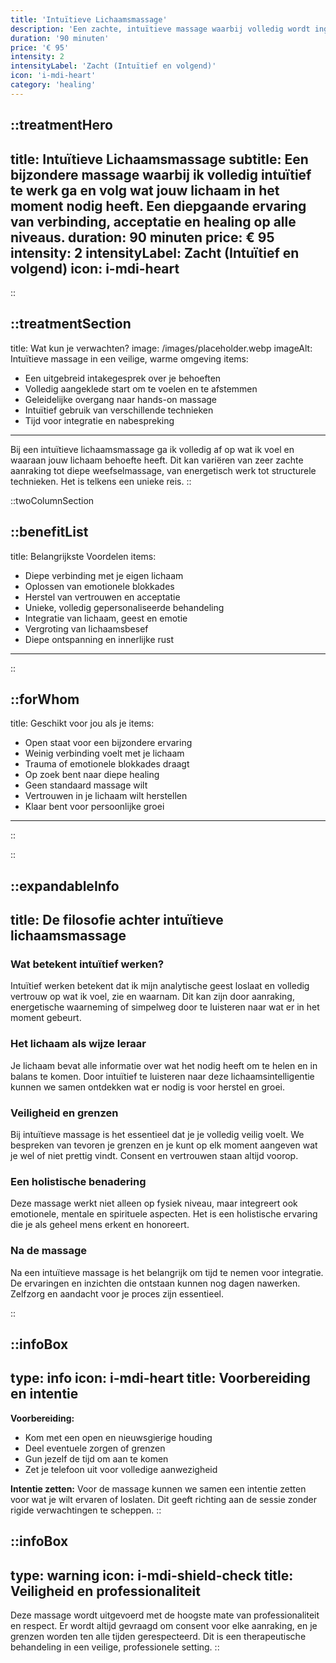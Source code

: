 ```yaml
---
title: 'Intuïtieve Lichaamsmassage'
description: 'Een zachte, intuïtieve massage waarbij volledig wordt ingespeeld op wat jouw lichaam op dat moment nodig heeft. Een unieke ervaring van diepe verbinding en ontspanning.'
duration: '90 minuten'
price: '€ 95'
intensity: 2
intensityLabel: 'Zacht (Intuïtief en volgend)'
icon: 'i-mdi-heart'
category: 'healing'
---
```


::treatmentHero
---
title: Intuïtieve Lichaamsmassage
subtitle: Een bijzondere massage waarbij ik volledig intuïtief te werk ga en volg wat jouw lichaam in het moment nodig heeft. Een diepgaande ervaring van verbinding, acceptatie en healing op alle niveaus.
duration: 90 minuten
price: € 95
intensity: 2
intensityLabel: Zacht (Intuïtief en volgend)
icon: i-mdi-heart
---
::

::treatmentSection
---
title: Wat kun je verwachten?
image: /images/placeholder.webp
imageAlt: Intuïtieve massage in een veilige, warme omgeving
items:
  - Een uitgebreid intakegesprek over je behoeften
  - Volledig aangeklede start om te voelen en te afstemmen
  - Geleidelijke overgang naar hands-on massage
  - Intuïtief gebruik van verschillende technieken
  - Tijd voor integratie en nabespreking
---

Bij een intuïtieve lichaamsmassage ga ik volledig af op wat ik voel en waaraan jouw lichaam behoefte heeft. Dit kan variëren van zeer zachte aanraking tot diepe weefselmassage, van energetisch werk tot structurele technieken. Het is telkens een unieke reis.
::

::twoColumnSection

::benefitList
---
title: Belangrijkste Voordelen
items:
  - Diepe verbinding met je eigen lichaam
  - Oplossen van emotionele blokkades
  - Herstel van vertrouwen en acceptatie
  - Unieke, volledig gepersonaliseerde behandeling
  - Integratie van lichaam, geest en emotie
  - Vergroting van lichaamsbesef
  - Diepe ontspanning en innerlijke rust
---
::

::forWhom
---
title: Geschikt voor jou als je
items:
  - Open staat voor een bijzondere ervaring
  - Weinig verbinding voelt met je lichaam
  - Trauma of emotionele blokkades draagt
  - Op zoek bent naar diepe healing
  - Geen standaard massage wilt
  - Vertrouwen in je lichaam wilt herstellen
  - Klaar bent voor persoonlijke groei
---
::

::


::expandableInfo
---
title: De filosofie achter intuïtieve lichaamsmassage
---

### Wat betekent intuïtief werken?

Intuïtief werken betekent dat ik mijn analytische geest loslaat en volledig vertrouw op wat ik voel, zie en waarnam. Dit kan zijn door aanraking, energetische waarneming of simpelweg door te luisteren naar wat er in het moment gebeurt.

### Het lichaam als wijze leraar

Je lichaam bevat alle informatie over wat het nodig heeft om te helen en in balans te komen. Door intuïtief te luisteren naar deze lichaamsintelligentie kunnen we samen ontdekken wat er nodig is voor herstel en groei.

### Veiligheid en grenzen

Bij intuïtieve massage is het essentieel dat je je volledig veilig voelt. We bespreken van tevoren je grenzen en je kunt op elk moment aangeven wat je wel of niet prettig vindt. Consent en vertrouwen staan altijd voorop.

### Een holistische benadering

Deze massage werkt niet alleen op fysiek niveau, maar integreert ook emotionele, mentale en spirituele aspecten. Het is een holistische ervaring die je als geheel mens erkent en honoreert.

### Na de massage

Na een intuïtieve massage is het belangrijk om tijd te nemen voor integratie. De ervaringen en inzichten die ontstaan kunnen nog dagen nawerken. Zelfzorg en aandacht voor je proces zijn essentieel.

::

::infoBox
---
type: info
icon: i-mdi-heart
title: Voorbereiding en intentie
---

**Voorbereiding:**
- Kom met een open en nieuwsgierige houding
- Deel eventuele zorgen of grenzen
- Gun jezelf de tijd om aan te komen
- Zet je telefoon uit voor volledige aanwezigheid

**Intentie zetten:**
Voor de massage kunnen we samen een intentie zetten voor wat je wilt ervaren of loslaten. Dit geeft richting aan de sessie zonder rigide verwachtingen te scheppen.
::

::infoBox
---
type: warning
icon: i-mdi-shield-check
title: Veiligheid en professionaliteit
---

Deze massage wordt uitgevoerd met de hoogste mate van professionaliteit en respect. Er wordt altijd gevraagd om consent voor elke aanraking, en je grenzen worden ten alle tijden gerespecteerd. Dit is een therapeutische behandeling in een veilige, professionele setting.
::
